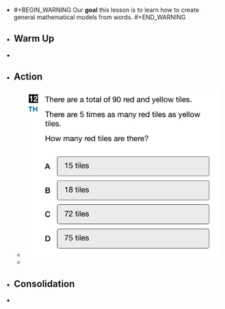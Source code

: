 - #+BEGIN_WARNING
  Our **goal** this lesson is to learn how to create general mathematical models from words.
  #+END_WARNING
- ## Warm Up
-
- ## Action
	- ![image.png](../assets/image_1748393501044_0.png)
	-
- ## Consolidation
-